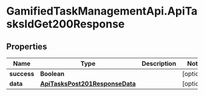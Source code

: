 # GamifiedTaskManagementApi.ApiTasksIdGet200Response

## Properties

Name | Type | Description | Notes
------------ | ------------- | ------------- | -------------
**success** | **Boolean** |  | [optional] 
**data** | [**ApiTasksPost201ResponseData**](ApiTasksPost201ResponseData.md) |  | [optional] 


